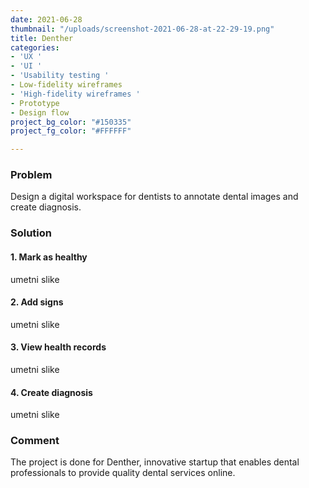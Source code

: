 ```yaml
---
date: 2021-06-28
thumbnail: "/uploads/screenshot-2021-06-28-at-22-29-19.png"
title: Denther
categories:
- 'UX '
- 'UI '
- 'Usability testing '
- Low-fidelity wireframes
- 'High-fidelity wireframes '
- Prototype
- Design flow
project_bg_color: "#150335"
project_fg_color: "#FFFFFF"

---
```

### Problem

Design a digital workspace for dentists to annotate dental images and create diagnosis.

### Solution

#### 1. Mark as healthy

umetni slike

#### 2. Add signs

umetni slike

#### 3. View health records

umetni slike

#### 4. Create diagnosis

umetni slike

### Comment

The project is done for Denther, innovative startup that enables dental professionals to provide quality dental services online.